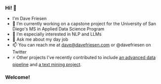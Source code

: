 ### Hi! 👋

- I'm Dave Friesen
- 🔭 I’m currently working on a capstone project for the University of San Diego's MS in Applied Data Science Program
- 🌱 I’m especially interested in NLP and LLMs
- 💬 Ask me about my day job
- 📫 You can reach me at dave@davefriesen.com or @davefriesen on Twitter
- ⚡ Other projects I've recently contributed to include [an advanced data pipeline](https://github.com/lanewhitmore/BIS_Data_Pipeline) and [a text mining project](https://github.com/fausa/Bias_Detection_in_Journalism).

### Welcome!

<!--
**davefriesen/davefriesen** is a ✨ _special_ ✨ repository because its `README.md` (this file) appears on your GitHub profile.

Here are some ideas to get you started:

- 🔭 I’m currently working on ...
- 🌱 I’m currently learning ...
- 👯 I’m looking to collaborate on ...
- 🤔 I’m looking for help with ...
- 💬 Ask me about ...
- 📫 How to reach me: ...
- 😄 Pronouns: ...
- ⚡ Fun fact: ...
-->
